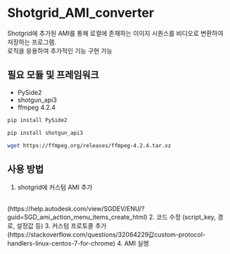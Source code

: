 # Shotgrid_AMI_converter

Shotgrid에 추가된 AMI를 통해 로컬에 존재하는 이미지 시퀀스를 비디오로 변환하여 저장하는 프로그램.
<br>
로직을 응용하여 추가적인 기능 구현 가능

## 필요 모듈 및 프레임워크

- PySide2
- shotgun_api3
- ffmpeg 4.2.4

```bash
pip install PySide2
```
```bash
pip install shotgun_api3
```
```bash
wget https://ffmpeg.org/releases/ffmpeg-4.2.4.tar.xz
```


## 사용 방법

1. shotgrid에 커스텀 AMI 추가
<br>
(https://help.autodesk.com/view/SGDEV/ENU/?guid=SGD_ami_action_menu_items_create_html)
2. 코드 수정 (script_key, 경로, 설정값 등)
3. 커스텀 프로토콜 추가
<br>
(https://stackoverflow.com/questions/32064229값custom-protocol-handlers-linux-centos-7-for-chrome)
4. AMI 실행